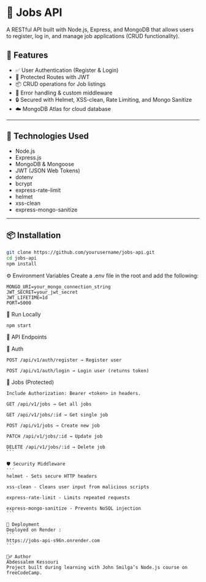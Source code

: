 # 🧾 Jobs API

A RESTful API built with Node.js, Express, and MongoDB that allows users to register, log in, and manage job applications (CRUD functionality).

## 🚀 Features

- ✅ User Authentication (Register & Login)
- 🔐 Protected Routes with JWT
- 📦 CRUD operations for Job listings
- 🧰 Error handling & custom middleware
- 🔒 Secured with Helmet, XSS-clean, Rate Limiting, and Mongo Sanitize
- ☁️ MongoDB Atlas for cloud database

---

## 📁 Technologies Used

- Node.js
- Express.js
- MongoDB & Mongoose
- JWT (JSON Web Tokens)
- dotenv
- bcrypt
- express-rate-limit
- helmet
- xss-clean
- express-mongo-sanitize

---

## 📦 Installation

```bash
git clone https://github.com/yourusername/jobs-api.git
cd jobs-api
npm install
```

⚙️ Environment Variables
Create a .env file in the root and add the following:
```
MONGO_URI=your_mongo_connection_string
JWT_SECRET=your_jwt_secret
JWT_LIFETIME=1d
PORT=5000
```

🧪 Run Locally

```
npm start
```

📮 API Endpoints

🔑 Auth
```
POST /api/v1/auth/register → Register user

POST /api/v1/auth/login → Login user (returns token)
```

📄 Jobs (Protected)
````
Include Authorization: Bearer <token> in headers.

GET /api/v1/jobs → Get all jobs

GET /api/v1/jobs/:id → Get single job

POST /api/v1/jobs → Create new job

PATCH /api/v1/jobs/:id → Update job

DELETE /api/v1/jobs/:id → Delete job
```

🛡 Security Middleware
```
helmet - Sets secure HTTP headers

xss-clean - Cleans user input from malicious scripts

express-rate-limit - Limits repeated requests

express-mongo-sanitize - Prevents NoSQL injection
```

🐳 Deployment
Deployed on Render :
```
https://jobs-api-s96n.onrender.com
```

🙋‍♂️ Author
Abdessalem Kessouri
Project built during learning with John Smilga’s Node.js course on freeCodeCamp.



